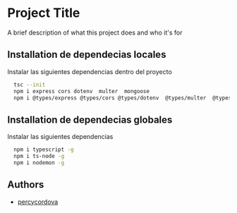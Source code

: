 # Project Title

A brief description of what this project does and who it's for



## Installation de dependecias locales

Instalar las siguientes dependencias dentro del proyecto

```bash
  tsc --init
  npm i express cors dotenv  multer  mongoose
  npm i @types/express @types/cors @types/dotenv  @types/multer  @types/mongoose -D
```

## Installation de dependecias globales

Instalar las siguientes dependencias 

```bash
  npm i typescript -g
  npm i ts-node -g
  npm i nodemon -g
```

## Authors

- [percycordova](https://github.com/percycordova)